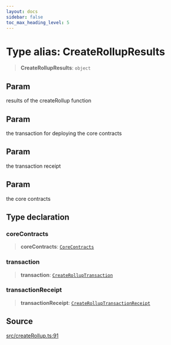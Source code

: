 ```yaml
---
layout: docs
sidebar: false
toc_max_heading_level: 5
---
```


# Type alias: CreateRollupResults

> **CreateRollupResults**: `object`

## Param

results of the createRollup function

## Param

the transaction for deploying the core contracts

## Param

the transaction receipt

## Param

the core contracts

## Type declaration

### coreContracts

> **coreContracts**: [`CoreContracts`](../../types/CoreContracts/type-aliases/CoreContracts.md)

### transaction

> **transaction**: [`CreateRollupTransaction`](../../createRollupPrepareTransaction/type-aliases/CreateRollupTransaction.md)

### transactionReceipt

> **transactionReceipt**: [`CreateRollupTransactionReceipt`](../../createRollupPrepareTransactionReceipt/type-aliases/CreateRollupTransactionReceipt.md)

## Source

[src/createRollup.ts:91](https://github.com/anegg0/arbitrum-orbit-sdk/blob/b24cbe9cd68eb30d18566196d2c909bd4086db10/src/createRollup.ts#L91)
